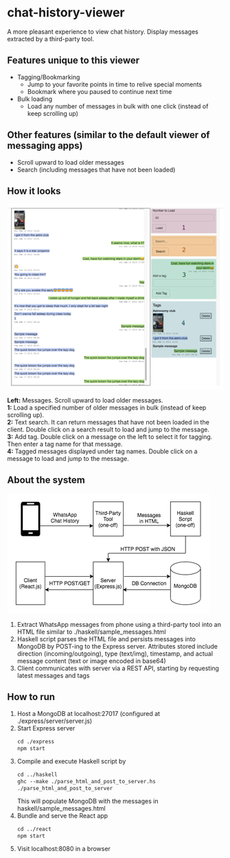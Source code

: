 # chat-history-viewer
A more pleasant experience to view chat history. 
Display messages extracted by a third-party tool.

## Features unique to this viewer
- Tagging/Bookmarking
  - Jump to your favorite points in time to relive special moments
  - Bookmark where you paused to continue next time
- Bulk loading
  - Load any number of messages in bulk with one click (instead of keep scrolling up)

## Other features (similar to the default viewer of messaging apps)
- Scroll upward to load older messages
- Search (including messages that have not been loaded)

## How it looks
![Annotated Screenshot](./readme-images/annotated_viewer.png)

**Left:** Messages. Scroll upward to load older messages.  
**1:** Load a specified number of older messages in bulk (instead of keep scrolling up).  
**2:** Text search. It can return messages that have not been loaded in the client. Double click on a search result to load and jump to the message.  
**3:** Add tag. Double click on a message on the left to select it for tagging. Then enter a tag name for that message.  
**4:** Tagged messages displayed under tag names. Double click on a message to load and jump to the message.

## About the system
![System Diagram](./readme-images/system_diagram.png)

1. Extract WhatsApp messages from phone using a third-party tool into an HTML file similar to ./haskell/sample_messages.html
2. Haskell script parses the HTML file and persists messages into MongoDB by POST-ing to the Express server. Attributes stored include direction (incoming/outgoing), type (text/img), timestamp, and actual message content (text or image encoded in base64)
3. Client communicates with server via a REST API, starting by requesting latest messages and tags

## How to run
1. Host a MongoDB at localhost:27017 (configured at ./express/server/server.js)
2. Start Express server
   ```
   cd ./express
   npm start
   ```
3. Compile and execute Haskell script by
   ```
   cd ../haskell
   ghc --make ./parse_html_and_post_to_server.hs
   ./parse_html_and_post_to_server
   ```
   This will populate MongoDB with the messages in haskell/sample_messages.html
4. Bundle and serve the React app
   ```
   cd ../react
   npm start
   ```
5. Visit localhost:8080 in a browser
